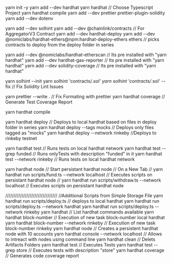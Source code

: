 yarn init -y
yarn add --dev hardhat
yarn hardhat // Choose Typescript Project
yarn hardhat compile
yarn add --dev prettier prettier-plugin-solidity
yarn add --dev dotenv

yarn add --dev solhint
yarn add --dev @chainlink/contracts // For AggregatorV3 Contract
yarn add --dev hardhat-deploy
yarn add --dev @nomiclabs/hardhat-ethers@npm:hardhat-deploy-ethers ethers // picks contracts to deploy from the deploy folder in series

yarn add --dev @nomiclabs/hardhat-etherscan // Its pre installed with "yarn hardhat"
yarn add --dev hardhat-gas-reporter // Its pre installed with "yarn hardhat"
yarn add --dev solidity-coverage // Its pre installed with "yarn hardhat"

yarn solhint --init
yarn solhint 'contracts/_.sol'
yarn solhint 'contracts/_.sol' --fix // Fix Solidity Lint Issues

yarn prettier --write . // Fix Formating with prettier
yarn hardhat coverage // Generate Test Coverage Report

yarn hardhat compile

yarn hardhat deploy // Deploys to local hardhat based on files in deploy folder in series
yarn hardhat deploy --tags mocks // Deploys only files tagged as "mocks"
yarn hardhat deploy --network rinkeby //Deploys to rinkeby testnet

yarn hardhat test // Runs tests on local hardhat network
yarn hardhat test --grep funded // Runs onlyTests with description "funded" in it
yarn hardhat test --network rinkeby // Runs tests on local hardhat network

yarn hardhat node // Start persistant hardhat node
// On a New Tab
// yarn hardhat run scripts/fund.ts --network localhost // Executes scripts on persistant hardhat node
// yarn hardhat run scripts/withdraw.ts --network localhost // Executes scripts on persistant hardhat node

////////////////////////////////
//Additional Scripts from Simple Storage File
yarn hardhat run scripts/deploy.ts // deploys to local hardhat
yarn hardhat run scripts/deploy.ts --network hardhat
yarn hardhat run scripts/deploy.ts --network rinkeby
yarn hardhat // List hardhat commands available
yarn hardhat block-number // Execution of new task block-number local hardhat
yarn hardhat block-number --network rinkeby // Execution of new task block-number rinkeby
yarn hardhat node // Creates a persistent hardhat node with 10 accounts
yarn hardhat console --network localhost // Allows to intreact with nodes using command line
yarn hardhat clean // Delets Artifacts Folders
yarn hardhat test // Executes Tests
yarn hardhat test --grep store // Executes tests with description "store"
yarn hardhat coverage // Generates code coverage report
